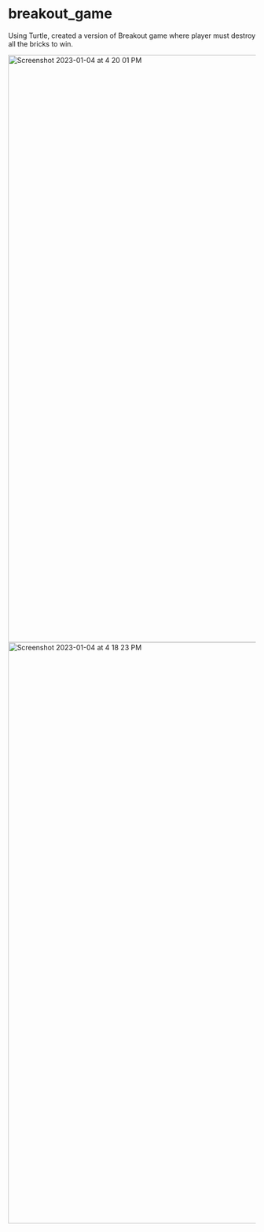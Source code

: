 # breakout_game
Using Turtle, created a version of Breakout game where player must destroy all the bricks to win.


<img width="1192" alt="Screenshot 2023-01-04 at 4 20 01 PM" src="https://user-images.githubusercontent.com/51424392/210674251-773d661a-9064-4002-b49e-76c2d1cf4039.png">
<img width="1180" alt="Screenshot 2023-01-04 at 4 18 23 PM" src="https://user-images.githubusercontent.com/51424392/210674265-fdb45dff-236e-44b3-9fa5-ce86a2ac2f16.png">
